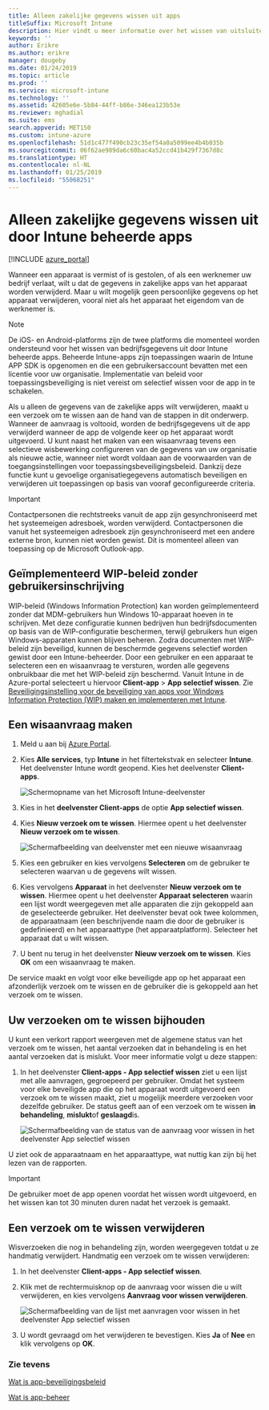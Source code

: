 ```yaml
---
title: Alleen zakelijke gegevens wissen uit apps
titleSuffix: Microsoft Intune
description: Hier vindt u meer informatie over het wissen van uitsluitend zakelijke gegevens uit door Intune beheerde apps met Microsoft Intune.
keywords: ''
author: Erikre
ms.author: erikre
manager: dougeby
ms.date: 01/24/2019
ms.topic: article
ms.prod: ''
ms.service: microsoft-intune
ms.technology: ''
ms.assetid: 42605e6e-5b84-44ff-b86e-346ea123b53e
ms.reviewer: mghadial
ms.suite: ems
search.appverid: MET150
ms.custom: intune-azure
ms.openlocfilehash: 51d1c477f490cb23c35ef54a0a5099ee4b4b035b
ms.sourcegitcommit: 06f62ae989da6c60bac4a52ccd41b429f7367d8c
ms.translationtype: HT
ms.contentlocale: nl-NL
ms.lasthandoff: 01/25/2019
ms.locfileid: "55068251"
---
```

# <a name="how-to-wipe-only-corporate-data-from-intune-managed-apps"></a>Alleen zakelijke gegevens wissen uit door Intune beheerde apps

[!INCLUDE [azure_portal](./includes/azure_portal.md)]

Wanneer een apparaat is vermist of is gestolen, of als een werknemer uw bedrijf verlaat, wilt u dat de gegevens in zakelijke apps van het apparaat worden verwijderd. Maar u wilt mogelijk geen persoonlijke gegevens op het apparaat verwijderen, vooral niet als het apparaat het eigendom van de werknemer is.

>[!NOTE]
> De iOS- en Android-platforms zijn de twee platforms die momenteel worden ondersteund voor het wissen van bedrijfsgegevens uit door Intune beheerde apps. Beheerde Intune-apps zijn toepassingen waarin de Intune APP SDK is opgenomen en die een gebruikersaccount bevatten met een licentie voor uw organisatie. Implementatie van beleid voor toepassingsbeveiliging is niet vereist om selectief wissen voor de app in te schakelen.

Als u alleen de gegevens van de zakelijke apps wilt verwijderen, maakt u een verzoek om te wissen aan de hand van de stappen in dit onderwerp. Wanneer de aanvraag is voltooid, worden de bedrijfsgegevens uit de app verwijderd wanneer de app de volgende keer op het apparaat wordt uitgevoerd. U kunt naast het maken van een wisaanvraag tevens een selectieve wisbewerking configureren van de gegevens van uw organisatie als nieuwe actie, wanneer niet wordt voldaan aan de voorwaarden van de toegangsinstellingen voor toepassingsbeveiligingsbeleid. Dankzij deze functie kunt u gevoelige organisatiegegevens automatisch beveiligen en verwijderen uit toepassingen op basis van vooraf geconfigureerde criteria.

>[!IMPORTANT]
> Contactpersonen die rechtstreeks vanuit de app zijn gesynchroniseerd met het systeemeigen adresboek, worden verwijderd. Contactpersonen die vanuit het systeemeigen adresboek zijn gesynchroniseerd met een andere externe bron, kunnen niet worden gewist. Dit is momenteel alleen van toepassing op de Microsoft Outlook-app.

## <a name="deployed-wip-policies-without-user-enrollment"></a>Geïmplementeerd WIP-beleid zonder gebruikersinschrijving
WIP-beleid (Windows Information Protection) kan worden geïmplementeerd zonder dat MDM-gebruikers hun Windows 10-apparaat hoeven in te schrijven. Met deze configuratie kunnen bedrijven hun bedrijfsdocumenten op basis van de WIP-configuratie beschermen, terwijl gebruikers hun eigen Windows-apparaten kunnen blijven beheren. Zodra documenten met WIP-beleid zijn beveiligd, kunnen de beschermde gegevens selectief worden gewist door een Intune-beheerder. Door een gebruiker en een apparaat te selecteren een en wisaanvraag te versturen, worden alle gegevens onbruikbaar die met het WIP-beleid zijn beschermd. Vanuit Intune in de Azure-portal selecteert u hiervoor **Client-app** > **App selectief wissen**. Zie [Beveiligingsinstelling voor de beveiliging van apps voor Windows Information Protection (WIP) maken en implementeren met Intune](windows-information-protection-policy-create.md).

## <a name="create-a-wipe-request"></a>Een wisaanvraag maken

1.  Meld u aan bij [Azure Portal](https://portal.azure.com).

2.  Kies **Alle services**, typ **Intune** in het filtertekstvak en selecteer **Intune**. Het deelvenster Intune wordt geopend. Kies het deelvenster **Client-apps**.

    ![Schermopname van het Microsoft Intune-deelvenster](./media/apps-selective-wipe01.png)

3.  Kies in het **deelvenster Client-apps** de optie **App selectief wissen**.

4.  Kies **Nieuw verzoek om te wissen**. Hiermee opent u het deelvenster **Nieuw verzoek om te wissen**.

    ![Schermafbeelding van deelvenster met een nieuwe wisaanvraag](./media/AzurePortal_MAM_NewWipeRequest.png)

5.  Kies een gebruiker en kies vervolgens **Selecteren** om de gebruiker te selecteren waarvan u de gegevens wilt wissen.

6.  Kies vervolgens **Apparaat** in het deelvenster **Nieuw verzoek om te wissen**. Hiermee opent u het deelvenster **Apparaat selecteren** waarin een lijst wordt weergegeven met alle apparaten die zijn gekoppeld aan de geselecteerde gebruiker. Het deelvenster bevat ook twee kolommen, de apparaatnaam (een beschrijvende naam die door de gebruiker is gedefinieerd) en het apparaattype (het apparaatplatform). Selecteer het apparaat dat u wilt wissen.

7.  U bent nu terug in het deelvenster **Nieuw verzoek om te wissen**. Kies **OK** om een wisaanvraag te maken.

De service maakt en volgt voor elke beveiligde app op het apparaat een afzonderlijk verzoek om te wissen en de gebruiker die is gekoppeld aan het verzoek om te wissen.

## <a name="monitor-your-wipe-requests"></a>Uw verzoeken om te wissen bijhouden

U kunt een verkort rapport weergeven met de algemene status van het verzoek om te wissen, het aantal verzoeken dat in behandeling is en het aantal verzoeken dat is mislukt. Voor meer informatie volgt u deze stappen:

1.  In het deelvenster **Client-apps - App selectief wissen** ziet u een lijst met alle aanvragen, gegroepeerd per gebruiker. Omdat het systeem voor elke beveiligde app die op het apparaat wordt uitgevoerd een verzoek om te wissen maakt, ziet u mogelijk meerdere verzoeken voor dezelfde gebruiker. De status geeft aan of een verzoek om te wissen **in behandeling**, **mislukt**of **geslaagd**is.

    ![Schermafbeelding van de status van de aanvraag voor wissen in het deelvenster App selectief wissen](./media/wipe-request-status-1.png)

U ziet ook de apparaatnaam en het apparaattype, wat nuttig kan zijn bij het lezen van de rapporten.

>[!IMPORTANT]
> De gebruiker moet de app openen voordat het wissen wordt uitgevoerd, en het wissen kan tot 30 minuten duren nadat het verzoek is gemaakt.

## <a name="delete-a-wipe-request"></a>Een verzoek om te wissen verwijderen

Wisverzoeken die nog in behandeling zijn, worden weergegeven totdat u ze handmatig verwijdert. Handmatig een verzoek om te wissen verwijderen:

1.  In het deelvenster **Client-apps - App selectief wissen**.

2.  Klik met de rechtermuisknop op de aanvraag voor wissen die u wilt verwijderen, en kies vervolgens **Aanvraag voor wissen verwijderen**.

    ![Schermafbeelding van de lijst met aanvragen voor wissen in het deelvenster App selectief wissen](./media/delete-wipe-request.png)

3.  U wordt gevraagd om het verwijderen te bevestigen. Kies **Ja** of **Nee** en klik vervolgens op **OK**.

### <a name="see-also"></a>Zie tevens
[Wat is app-beveiligingsbeleid](app-protection-policy.md)

[Wat is app-beheer](app-management.md)

